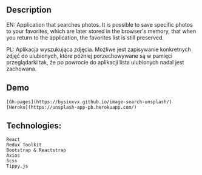 ## Description

EN:
Application that searches photos.
It is possible to save specific photos to your favorites,
which are later stored in the browser's memory,
that when you return to the application, the favorites list is still preserved.

PL:
Aplikacja wyszukująca zdjęcia.
Możliwe jest zapisywanie konkretnych zdjęć do ulubionych,
które później porzechowywane są w pamięci przeglądarki tak,
że po powrocie do aplikacji lista ulubionych nadal jest zachowana.

## Demo

    [Gh-pages](https://bysiuxvx.github.io/image-search-unsplash/)
    [Heroku](https://unsplash-app-pb.herokuapp.com/)

## Technologies:

    React
    Redux Toolkit
    Bootstrap & Reactstrap
    Axios
    Scss
    Tippy.js

